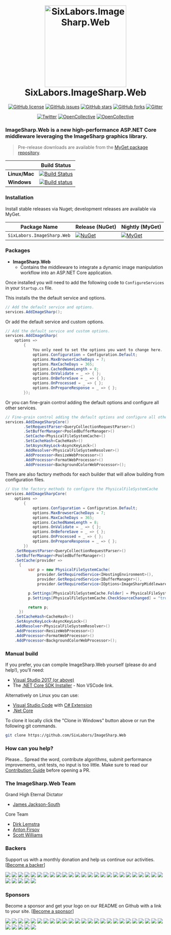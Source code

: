 <h1 align="center">

<img src="https://raw.githubusercontent.com/SixLabors/Branding/master/icons/imagesharp/sixlabors.imagesharp.512.png" alt="SixLabors.ImageSharp.Web" width="256"/>
<br/>
SixLabors.ImageSharp.Web
</h1>

<div align="center">

[![GitHub license](https://img.shields.io/badge/license-Apache%202-blue.svg)](https://raw.githubusercontent.com/SixLabors/ImageSharp.Web/master/APACHE-2.0-LICENSE.txt)
[![GitHub issues](https://img.shields.io/github/issues/SixLabors/ImageSharp.Web.svg)](https://github.com/SixLabors/ImageSharp.Web/issues)
[![GitHub stars](https://img.shields.io/github/stars/SixLabors/ImageSharp.Web.svg)](https://github.com/SixLabors/ImageSharp.Web/stargazers)
[![GitHub forks](https://img.shields.io/github/forks/SixLabors/ImageSharp.Web.svg)](https://github.com/SixLabors/ImageSharp.Web/network)
[![Gitter](https://badges.gitter.im/Join%20Chat.svg)](https://gitter.im/ImageSharp/General?utm_source=badge&utm_medium=badge&utm_campaign=pr-badge&utm_content=badge)

[![Twitter](https://img.shields.io/twitter/url/http/shields.io.svg?style=flat&logo=twitter)](https://twitter.com/intent/tweet?hashtags=imagesharp,dotnet,oss&text=ImageSharp.+A+new+cross-platform+2D+graphics+API+in+C%23&url=https%3a%2f%2fgithub.com%2fSixLabors%2fImageSharp&via=sixlabors)
[![OpenCollective](https://opencollective.com/imagesharp/backers/badge.svg)](#backers) 
[![OpenCollective](https://opencollective.com/imagesharp/sponsors/badge.svg)](#sponsors)

</div>

### **ImageSharp.Web** is a new high-performance ASP.NET Core middleware leveraging the ImageSharp graphics library.

> Pre-release downloads are available from the [MyGet package repository](https://www.myget.org/gallery/imagesharp).



|             |Build Status|
|-------------|:----------:|
|**Linux/Mac**|[![Build Status](https://travis-ci.org/SixLabors/ImageSharp.Web.svg)](https://travis-ci.org/SixLabors/ImageSharp.Web)|
|**Windows**  |[![Build status](https://ci.appveyor.com/api/projects/status/hdxihg1x58uo8wab/branch/master?svg=true)](https://ci.appveyor.com/project/six-labors/imagesharp-web/branch/master)|

### Installation

Install stable releases via Nuget; development releases are available via MyGet.

| Package Name                   | Release (NuGet) | Nightly (MyGet) |
|--------------------------------|-----------------|-----------------|
| `SixLabors.ImageSharp.Web`         | [![NuGet](https://img.shields.io/nuget/v/SixLabors.ImageSharp.Web.svg)](https://www.nuget.org/packages/SixLabors.ImageSharp.Web/) | [![MyGet](https://img.shields.io/myget/sixlabors/v/SixLabors.ImageSharp.Web.svg)](https://www.myget.org/feed/sixlabors/package/nuget/SixLabors.ImageSharp.Web) |


### Packages

- **ImageSharp.Web**
  - Contains the middleware to integrate a dynamic image manipulation workflow into an ASP.NET Core application.

Once installed you will need to add the following code  to `ConfigureServices` in your `Startup.cs` file. 

This installs the the default service and options.

``` c#
// Add the default service and options.
services.AddImageSharp();
```

Or add the default service and custom options.

``` c#
// Add the default service and custom options.
services.AddImageSharp(
    options =>
        {
            You only need to set the options you want to change here.
            options.Configuration = Configuration.Default;
            options.MaxBrowserCacheDays = 7;
            options.MaxCacheDays = 365;
            options.CachedNameLength = 8;
            options.OnValidate = _ => { };
            options.OnBeforeSave = _ => { };
            options.OnProcessed = _ => { };
            options.OnPrepareResponse = _ => { };
        });
```

Or you can fine-grain control adding the default options and configure all other services.

``` c#
// Fine-grain control adding the default options and configure all other services. Setting all services is required.
services.AddImageSharpCore()
        .SetRequestParser<QueryCollectionRequestParser>()
        .SetBufferManager<PooledBufferManager>()
        .SetCache<PhysicalFileSystemCache>()
        .SetCacheHash<CacheHash>()
        .SetAsyncKeyLock<AsyncKeyLock>()
        .AddResolver<PhysicalFileSystemResolver>()
        .AddProcessor<ResizeWebProcessor>()
        .AddProcessor<FormatWebProcessor>()
        .AddProcessor<BackgroundColorWebProcessor>();
```

There are also factory methods for each builder that will allow building from configuration files.

``` c#
// Use the factory methods to configure the PhysicalFileSystemCache
services.AddImageSharpCore(
    options =>
        {
            options.Configuration = Configuration.Default;
            options.MaxBrowserCacheDays = 7;
            options.MaxCacheDays = 365;
            options.CachedNameLength = 8;
            options.OnValidate = _ => { };
            options.OnBeforeSave = _ => { };
            options.OnProcessed = _ => { };
            options.OnPrepareResponse = _ => { };
        })
    .SetRequestParser<QueryCollectionRequestParser>()
    .SetBufferManager<PooledBufferManager>()
    .SetCache(provider =>
      {
          var p = new PhysicalFileSystemCache(
              provider.GetRequiredService<IHostingEnvironment>(),
              provider.GetRequiredService<IBufferManager>(),
              provider.GetRequiredService<IOptions<ImageSharpMiddlewareOptions>>());

          p.Settings[PhysicalFileSystemCache.Folder] = PhysicalFileSystemCache.DefaultCacheFolder;
          p.Settings[PhysicalFileSystemCache.CheckSourceChanged] = "true";

          return p;
      })
    .SetCacheHash<CacheHash>()
    .SetAsyncKeyLock<AsyncKeyLock>()
    .AddResolver<PhysicalFileSystemResolver>()
    .AddProcessor<ResizeWebProcessor>()
    .AddProcessor<FormatWebProcessor>()
    .AddProcessor<BackgroundColorWebProcessor>();
```

### Manual build

If you prefer, you can compile ImageSharp.Web yourself (please do and help!), you'll need:

- [Visual Studio 2017 (or above)](https://www.visualstudio.com/en-us/news/releasenotes/vs2017-relnotes)
- The [.NET Core SDK Installer](https://www.microsoft.com/net/core#windows) - Non VSCode link.

Alternatively on Linux you can use:

- [Visual Studio Code](https://code.visualstudio.com/) with [C# Extension](https://marketplace.visualstudio.com/items?itemName=ms-vscode.csharp)
- [.Net Core](https://www.microsoft.com/net/core#linuxubuntu)

To clone it locally click the "Clone in Windows" button above or run the following git commands.

```bash
git clone https://github.com/SixLabors/ImageSharp.Web
```

### How can you help?

Please... Spread the word, contribute algorithms, submit performance improvements, unit tests, no input is too little. Make sure to read our [Contribution Guide](https://github.com/SixLabors/ImageSharp.Web/blob/master/.github/CONTRIBUTING.md) before opening a PR.

### The ImageSharp.Web Team

Grand High Eternal Dictator
- [James Jackson-South](https://github.com/jimbobsquarepants)

Core Team
- [Dirk Lemstra](https://github.com/dlemstra)
- [Anton Firsov](https://github.com/antonfirsov)
- [Scott Williams](https://github.com/tocsoft)

### Backers

Support us with a monthly donation and help us continue our activities. [[Become a backer](https://opencollective.com/imagesharp#backer)]

<a href="https://opencollective.com/imagesharp/backer/0/website" target="_blank"><img src="https://opencollective.com/imagesharp/backer/0/avatar.svg"></a>
<a href="https://opencollective.com/imagesharp/backer/1/website" target="_blank"><img src="https://opencollective.com/imagesharp/backer/1/avatar.svg"></a>
<a href="https://opencollective.com/imagesharp/backer/2/website" target="_blank"><img src="https://opencollective.com/imagesharp/backer/2/avatar.svg"></a>
<a href="https://opencollective.com/imagesharp/backer/3/website" target="_blank"><img src="https://opencollective.com/imagesharp/backer/3/avatar.svg"></a>
<a href="https://opencollective.com/imagesharp/backer/4/website" target="_blank"><img src="https://opencollective.com/imagesharp/backer/4/avatar.svg"></a>
<a href="https://opencollective.com/imagesharp/backer/5/website" target="_blank"><img src="https://opencollective.com/imagesharp/backer/5/avatar.svg"></a>
<a href="https://opencollective.com/imagesharp/backer/6/website" target="_blank"><img src="https://opencollective.com/imagesharp/backer/6/avatar.svg"></a>
<a href="https://opencollective.com/imagesharp/backer/7/website" target="_blank"><img src="https://opencollective.com/imagesharp/backer/7/avatar.svg"></a>
<a href="https://opencollective.com/imagesharp/backer/8/website" target="_blank"><img src="https://opencollective.com/imagesharp/backer/8/avatar.svg"></a>
<a href="https://opencollective.com/imagesharp/backer/9/website" target="_blank"><img src="https://opencollective.com/imagesharp/backer/9/avatar.svg"></a>
<a href="https://opencollective.com/imagesharp/backer/10/website" target="_blank"><img src="https://opencollective.com/imagesharp/backer/10/avatar.svg"></a>
<a href="https://opencollective.com/imagesharp/backer/11/website" target="_blank"><img src="https://opencollective.com/imagesharp/backer/11/avatar.svg"></a>
<a href="https://opencollective.com/imagesharp/backer/12/website" target="_blank"><img src="https://opencollective.com/imagesharp/backer/12/avatar.svg"></a>
<a href="https://opencollective.com/imagesharp/backer/13/website" target="_blank"><img src="https://opencollective.com/imagesharp/backer/13/avatar.svg"></a>
<a href="https://opencollective.com/imagesharp/backer/14/website" target="_blank"><img src="https://opencollective.com/imagesharp/backer/14/avatar.svg"></a>
<a href="https://opencollective.com/imagesharp/backer/15/website" target="_blank"><img src="https://opencollective.com/imagesharp/backer/15/avatar.svg"></a>
<a href="https://opencollective.com/imagesharp/backer/16/website" target="_blank"><img src="https://opencollective.com/imagesharp/backer/16/avatar.svg"></a>
<a href="https://opencollective.com/imagesharp/backer/17/website" target="_blank"><img src="https://opencollective.com/imagesharp/backer/17/avatar.svg"></a>
<a href="https://opencollective.com/imagesharp/backer/18/website" target="_blank"><img src="https://opencollective.com/imagesharp/backer/18/avatar.svg"></a>
<a href="https://opencollective.com/imagesharp/backer/19/website" target="_blank"><img src="https://opencollective.com/imagesharp/backer/19/avatar.svg"></a>
<a href="https://opencollective.com/imagesharp/backer/20/website" target="_blank"><img src="https://opencollective.com/imagesharp/backer/20/avatar.svg"></a>
<a href="https://opencollective.com/imagesharp/backer/21/website" target="_blank"><img src="https://opencollective.com/imagesharp/backer/21/avatar.svg"></a>
<a href="https://opencollective.com/imagesharp/backer/22/website" target="_blank"><img src="https://opencollective.com/imagesharp/backer/22/avatar.svg"></a>
<a href="https://opencollective.com/imagesharp/backer/23/website" target="_blank"><img src="https://opencollective.com/imagesharp/backer/23/avatar.svg"></a>
<a href="https://opencollective.com/imagesharp/backer/24/website" target="_blank"><img src="https://opencollective.com/imagesharp/backer/24/avatar.svg"></a>
<a href="https://opencollective.com/imagesharp/backer/25/website" target="_blank"><img src="https://opencollective.com/imagesharp/backer/25/avatar.svg"></a>
<a href="https://opencollective.com/imagesharp/backer/26/website" target="_blank"><img src="https://opencollective.com/imagesharp/backer/26/avatar.svg"></a>
<a href="https://opencollective.com/imagesharp/backer/27/website" target="_blank"><img src="https://opencollective.com/imagesharp/backer/27/avatar.svg"></a>
<a href="https://opencollective.com/imagesharp/backer/28/website" target="_blank"><img src="https://opencollective.com/imagesharp/backer/28/avatar.svg"></a>
<a href="https://opencollective.com/imagesharp/backer/29/website" target="_blank"><img src="https://opencollective.com/imagesharp/backer/29/avatar.svg"></a>

### Sponsors

Become a sponsor and get your logo on our README on Github with a link to your site. [[Become a sponsor](https://opencollective.com/imagesharp#sponsor)]

<a href="https://opencollective.com/imagesharp/sponsor/0/website" target="_blank"><img src="https://opencollective.com/imagesharp/sponsor/0/avatar.svg"></a>
<a href="https://opencollective.com/imagesharp/sponsor/1/website" target="_blank"><img src="https://opencollective.com/imagesharp/sponsor/1/avatar.svg"></a>
<a href="https://opencollective.com/imagesharp/sponsor/2/website" target="_blank"><img src="https://opencollective.com/imagesharp/sponsor/2/avatar.svg"></a>
<a href="https://opencollective.com/imagesharp/sponsor/3/website" target="_blank"><img src="https://opencollective.com/imagesharp/sponsor/3/avatar.svg"></a>
<a href="https://opencollective.com/imagesharp/sponsor/4/website" target="_blank"><img src="https://opencollective.com/imagesharp/sponsor/4/avatar.svg"></a>
<a href="https://opencollective.com/imagesharp/sponsor/5/website" target="_blank"><img src="https://opencollective.com/imagesharp/sponsor/5/avatar.svg"></a>
<a href="https://opencollective.com/imagesharp/sponsor/6/website" target="_blank"><img src="https://opencollective.com/imagesharp/sponsor/6/avatar.svg"></a>
<a href="https://opencollective.com/imagesharp/sponsor/7/website" target="_blank"><img src="https://opencollective.com/imagesharp/sponsor/7/avatar.svg"></a>
<a href="https://opencollective.com/imagesharp/sponsor/8/website" target="_blank"><img src="https://opencollective.com/imagesharp/sponsor/8/avatar.svg"></a>
<a href="https://opencollective.com/imagesharp/sponsor/9/website" target="_blank"><img src="https://opencollective.com/imagesharp/sponsor/9/avatar.svg"></a>
<a href="https://opencollective.com/imagesharp/sponsor/10/website" target="_blank"><img src="https://opencollective.com/imagesharp/sponsor/10/avatar.svg"></a>
<a href="https://opencollective.com/imagesharp/sponsor/11/website" target="_blank"><img src="https://opencollective.com/imagesharp/sponsor/11/avatar.svg"></a>
<a href="https://opencollective.com/imagesharp/sponsor/12/website" target="_blank"><img src="https://opencollective.com/imagesharp/sponsor/12/avatar.svg"></a>
<a href="https://opencollective.com/imagesharp/sponsor/13/website" target="_blank"><img src="https://opencollective.com/imagesharp/sponsor/13/avatar.svg"></a>
<a href="https://opencollective.com/imagesharp/sponsor/14/website" target="_blank"><img src="https://opencollective.com/imagesharp/sponsor/14/avatar.svg"></a>
<a href="https://opencollective.com/imagesharp/sponsor/15/website" target="_blank"><img src="https://opencollective.com/imagesharp/sponsor/15/avatar.svg"></a>
<a href="https://opencollective.com/imagesharp/sponsor/16/website" target="_blank"><img src="https://opencollective.com/imagesharp/sponsor/16/avatar.svg"></a>
<a href="https://opencollective.com/imagesharp/sponsor/17/website" target="_blank"><img src="https://opencollective.com/imagesharp/sponsor/17/avatar.svg"></a>
<a href="https://opencollective.com/imagesharp/sponsor/18/website" target="_blank"><img src="https://opencollective.com/imagesharp/sponsor/18/avatar.svg"></a>
<a href="https://opencollective.com/imagesharp/sponsor/19/website" target="_blank"><img src="https://opencollective.com/imagesharp/sponsor/19/avatar.svg"></a>
<a href="https://opencollective.com/imagesharp/sponsor/20/website" target="_blank"><img src="https://opencollective.com/imagesharp/sponsor/20/avatar.svg"></a>
<a href="https://opencollective.com/imagesharp/sponsor/21/website" target="_blank"><img src="https://opencollective.com/imagesharp/sponsor/21/avatar.svg"></a>
<a href="https://opencollective.com/imagesharp/sponsor/22/website" target="_blank"><img src="https://opencollective.com/imagesharp/sponsor/22/avatar.svg"></a>
<a href="https://opencollective.com/imagesharp/sponsor/23/website" target="_blank"><img src="https://opencollective.com/imagesharp/sponsor/23/avatar.svg"></a>
<a href="https://opencollective.com/imagesharp/sponsor/24/website" target="_blank"><img src="https://opencollective.com/imagesharp/sponsor/24/avatar.svg"></a>
<a href="https://opencollective.com/imagesharp/sponsor/25/website" target="_blank"><img src="https://opencollective.com/imagesharp/sponsor/25/avatar.svg"></a>
<a href="https://opencollective.com/imagesharp/sponsor/26/website" target="_blank"><img src="https://opencollective.com/imagesharp/sponsor/26/avatar.svg"></a>
<a href="https://opencollective.com/imagesharp/sponsor/27/website" target="_blank"><img src="https://opencollective.com/imagesharp/sponsor/27/avatar.svg"></a>
<a href="https://opencollective.com/imagesharp/sponsor/28/website" target="_blank"><img src="https://opencollective.com/imagesharp/sponsor/28/avatar.svg"></a>
<a href="https://opencollective.com/imagesharp/sponsor/29/website" target="_blank"><img src="https://opencollective.com/imagesharp/sponsor/29/avatar.svg"></a>
